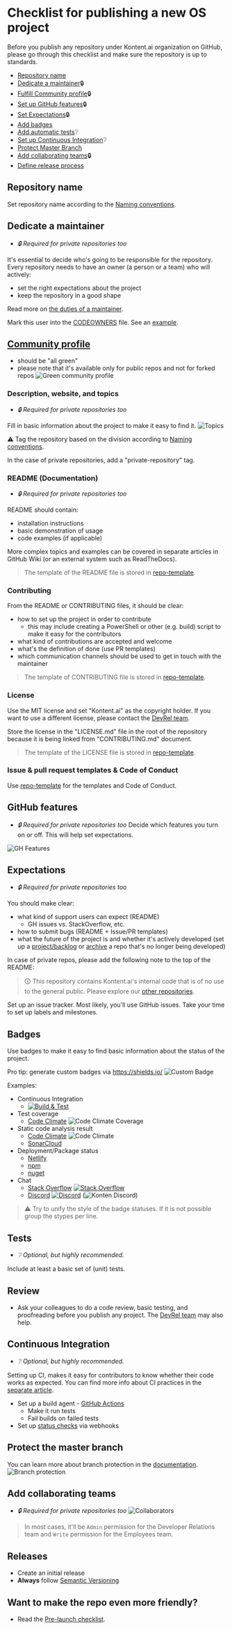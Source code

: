 # Checklist for publishing a new OS project

Before you publish any repository under Kontent.ai organization on GitHub, please go through this checklist and make sure the repository is up to standards.

* [Repository name](#Repository-name)
* [Dedicate a maintainer](#dedicate-a-maintainer)🔒
* [Fulfill Community profile](#community-profile)🔒
* [Set up GitHub features](#github-features)🔒
* [Set Expectations](#expectations)🔒
* [Add badges](#badges)
* [Add automatic tests](#tests)❔
* [Set up Continuous Integration](#continuous-integration)❔
* [Protect Master Branch](#protect-the-master-branch)
* [Add collaborating teams](#add-collaborating-teams)🔒
* [Define release process](#releases)

## Repository name

Set repository name according to the [Naming conventions](./Naming-conventions.md).

## Dedicate a maintainer
- _🔒 Required for private repositories too_

It's essential to decide who's going to be responsible for the repository. Every repository needs to have an owner (a person or a team) who will actively:
- set the right expectations about the project
- keep the repository in a good shape

Read more on [the duties of a maintainer](./Duties-of-a-Repository-Maintainer.md).

Mark this user into the [CODEOWNERS](https://help.github.com/articles/about-code-owners/) file. See an [example](https://github.com/kontent-ai/KInspector/blob/master/.github/CODEOWNERS).

## [Community profile](https://help.github.com/articles/about-community-profiles-for-public-repositories/)
- should be "all green"
- please note that it's available only for public repos and not for forked repos
![Green community profile](https://i.imgur.com/DVRjA41.png)

### Description, website, and topics
- _🔒 Required for private repositories too_

Fill in basic information about the project to make it easy to find it.
![Topics](https://i.imgur.com/4lNqMK6.png)

⚠ Tag the repository based on the division according to [Naming conventions](./Naming-conventions.md#github-repositories).

In the case of private repositories, add a "private-repository" tag.

### README (Documentation)
- _🔒 Required for private repositories too_

README should contain:

- installation instructions
- basic demonstration of usage
- code examples (if applicable)

More complex topics and examples can be covered in separate articles in GitHub Wiki (or an external system such as ReadTheDocs).

> The template of the README file is stored in [repo-template](https://github.com/kontent-ai/repo-template).

### Contributing
From the README or CONTRIBUTING files, it should be clear:

- how to set up the project in order to contribute
  - this may include creating a PowerShell or other (e.g. build) script to make it easy for the contributors
- what kind of contributions are accepted and welcome
- what's the definition of done (use PR templates)
- which communication channels should be used to get in touch with the maintainer

> The template of CONTRIBUTING file is stored in [repo-template](https://github.com/kontent-ai/repo-template).

### License

Use the MIT license and set "Kontent.ai" as the copyright holder. If you want to use a different license, please contact the [DevRel team](mailto:devrel@kontent.ai).

Store the license in the "LICENSE.md" file in the root of the repository because it is being linked from "CONTRIBUTING.md" document.

> The template of the LICENSE file is stored in [repo-template](https://github.com/kontent-ai/repo-template).

### Issue & pull request templates & Code of Conduct

Use [repo-template](https://github.com/kontent-ai/repo-template) for the templates and Code of Conduct.

## GitHub features
- _🔒 Required for private repositories too_
Decide which features you turn on or off. This will help set expectations.

![GH Features](https://i.imgur.com/i6PICQv.png)

## Expectations
- _🔒 Required for private repositories too_

You should make clear:
- what kind of support users can expect (README)
  - GH issues vs. StackOverflow, etc.
- how to submit bugs (README + Issue/PR templates)
- what the future of the project is and whether it's actively developed (set up a [project/backlog](https://github.com/kontent-ai/delivery-sdk-net/projects) or [archive](https://help.github.com/articles/archiving-a-github-repository/) a repo that's no longer being developed)

In case of private repos, please add the following note to the top of the README:
> 🛈 This repository contains Kontent.ai's internal code that is of no use to the general public. Please explore our [other repositories](https://github.com/kontent-ai).

Set up an issue tracker. Most likely, you'll use GitHub issues. Take your time to set up labels and milestones.

## Badges

Use badges to make it easy to find basic information about the status of the project.

Pro tip: generate custom badges via https://shields.io/ ![Custom Badge](https://img.shields.io/badge/hellow-world-yellowgreen.svg?style=popout&logo=github)

Examples:
* Continuous Integration
    * [![Build & Test](https://github.com/Kentico/kontent-delivery-sdk-net/actions/workflows/integrate.yml/badge.svg)](https://github.com/Kentico/kontent-delivery-sdk-net/actions/workflows/integrate.yml)
* Test coverage
    * [Code Climate](https://codeclimate.com/github/codeclimate/codeclimate/badges) ![Code Climate Coverage](https://api.codeclimate.com/v1/badges/a99a88d28ad37a79dbf6/test_coverage)
* Static code analysis result
    * [Code Climate](https://codeclimate.com/github/codeclimate/codeclimate/badges) ![Code Climate](https://api.codeclimate.com/v1/badges/a99a88d28ad37a79dbf6/maintainability)
    * [SonarCloud](https://sonarcloud.io/documentation/user-guide/project-page/)
* Deployment/Package status
    * [Netlify](https://www.netlify.com/blog/2019/01/29/sharing-the-love-with-netlify-deployment-badges/)
    * [npm](https://docs.npmjs.com/)
    * [nuget](https://docs.microsoft.com/en-us/nuget/)
* Chat
    * [Stack Overflow](https://stackoverflow.com/) [![Stack Overflow](https://img.shields.io/badge/Stack%20Overflow-ASK%20NOW-FE7A16.svg?logo=stackoverflow&logoColor=white)](https://stackoverflow.com/tags/kontent-ai)
    * [Discord](https://discord.gg/SKCxwPtevJ) [![Discord](https://img.shields.io/discord/821885171984891914?label=Discord&logo=Discord&logoColor=white)](https://discord.gg/SKCxwPtevJ) (![Konten Discord](https://img.shields.io/discord/821885171984891914?color=%237289DA&label=Kontent%20Discord&logo=discord))

> ⚠ Try to unify the style of the badge statuses. If it is not possible group the stypes per line.

## Tests
- _❔ Optional, but highly recommended._

Include at least a basic set of (unit) tests.

## Review
- Ask your colleagues to do a code review, basic testing, and proofreading before you publish any project. The [DevRel team](mailto:devrel@kontent.ai) may also help.

## Continuous Integration
- _❔ Optional, but highly recommended._

Setting up CI, makes it easy for contributors to know whether their code works as expected. You can find more info about CI practices in the [separate article](./CI-and-Automation-Guidelines.md).

- Set up a build agent - [GitHub Actions](https://docs.github.com/en/actions)
  - Make it run tests
  - Fail builds on failed tests
- Set up [status checks](https://docs.github.com/en/github/administering-a-repository/about-protected-branches#require-status-checks-before-merging) via webhooks

## Protect the master branch
You can learn more about branch protection in the [documentation](https://docs.github.com/en/github/administering-a-repository/managing-a-branch-protection-rule#about-branch-protection-rules).
![Branch protection](https://i.imgur.com/B4LVfUu.png)

## Add collaborating teams
- _🔒 Required for private repositories too_
![Collaborators](https://i.imgur.com/0qkbWe1.png)
>In most cases, it'll be `Admin` permission for the Developer Relations team and `Write` permission for the Employees team.

## Releases
- Create an initial release
- **Always** follow [Semantic Versioning](http://semver.org/)

## Want to make the repo even more friendly?
- Read the [Pre-launch checklist](https://opensource.guide/starting-a-project/#your-pre-launch-checklist).


